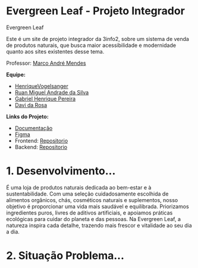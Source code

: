 # Evergreen Leaf - Projeto Integrador
Evergreen Leaf 

Este é um site de projeto integrador da 3info2, sobre um sistema de venda de produtos naturais, que busca maior acessibilidade e modernidade quanto aos sites existentes desse tema.

Professor: [Marco André Mendes](https://github.com/marrcandre)

**Equipe:**
- [HenriqueVogelsanger](https://github.com/HenriqueVogelsanger)
- [Ruan Miguel Andrade da Silva](https://github.com/rumians)
- [Gabriel Henrique Pereira](https://github.com/GabrielHenrique1784)
- [Davi da Rosa](https://github.com/ohdavir)

**Links do Projeto:**
- [Documentação](https://github.com/Evergreen-Leaf/Evergreen-Leaf)
- [Figma](https://www.figma.com/design/U0rbN7Tdzqr1EkRqOXGk7C/Evergreen-Leaf?node-id=0-1&p=f&t=7yE6JiJydnvjPArI-0)
- Frontend: [Repositorio](https://github.com/Evergreen-Leaf/Evergreen-Leaf)
- Backend: [Repositorio](https://github.com/Evergreen-Leaf/Evergreen-Leaf)

# 1. Desenvolvimento...
É uma loja de produtos naturais dedicada ao bem-estar e à sustentabilidade. Com uma seleção cuidadosamente escolhida de alimentos orgânicos, chás, cosméticos naturais e suplementos, nosso objetivo é proporcionar uma vida mais saudável e equilibrada. Priorizamos ingredientes puros, livres de aditivos artificiais, e apoiamos práticas ecológicas para cuidar do planeta e das pessoas. Na Evergreen Leaf, a natureza inspira cada detalhe, trazendo mais frescor e vitalidade ao seu dia a dia.


# 2. Situação Problema...
